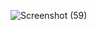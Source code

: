 ![Screenshot (59)](https://github.com/Santhosh1901/VSD_Digital_VLSI_SoC_design/assets/66910104/3ea3acd3-ae7d-42aa-b966-2469d3936181)
